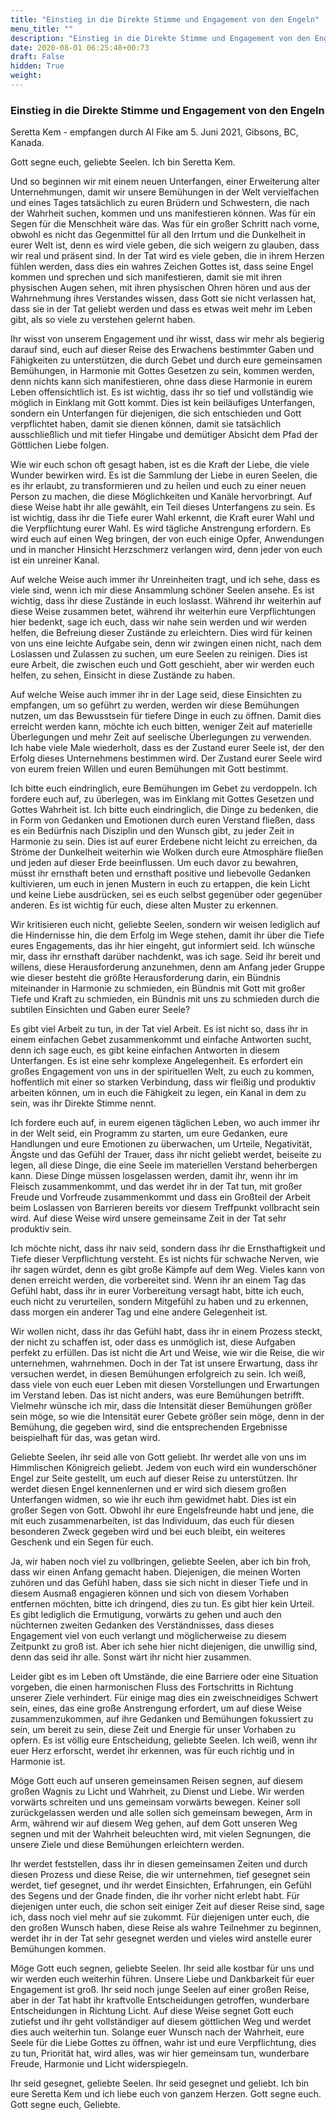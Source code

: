 ```yaml
---
title: "Einstieg in die Direkte Stimme und Engagement von den Engeln"
menu_title: ""
description: "Einstieg in die Direkte Stimme und Engagement von den Engeln"
date: 2020-08-01 06:25:48+00:73
draft: False
hidden: True
weight:
---
```

### Einstieg in die Direkte Stimme und Engagement von den Engeln

Seretta Kem - empfangen durch Al Fike am 5. Juni 2021, Gibsons, BC, Kanada.

Gott segne euch, geliebte Seelen. Ich bin Seretta Kem.

Und so beginnen wir mit einem neuen Unterfangen, einer Erweiterung alter Unternehmungen, damit wir unsere Bemühungen in der Welt vervielfachen und eines Tages tatsächlich zu euren Brüdern und Schwestern, die nach der Wahrheit suchen, kommen und uns manifestieren können. Was für ein Segen für die Menschheit wäre das. Was für ein großer Schritt nach vorne, obwohl es nicht das Gegenmittel für all den Irrtum und die Dunkelheit in eurer Welt ist, denn es wird viele geben, die sich weigern zu glauben, dass wir real und präsent sind. In der Tat wird es viele geben, die in ihrem Herzen fühlen werden, dass dies ein wahres Zeichen Gottes ist, dass seine Engel kommen und sprechen und sich manifestieren, damit sie mit ihren physischen Augen sehen, mit ihren physischen Ohren hören und aus der Wahrnehmung ihres Verstandes wissen, dass Gott sie nicht verlassen hat, dass sie in der Tat geliebt werden und dass es etwas weit mehr im Leben gibt, als so viele zu verstehen gelernt haben.

Ihr wisst von unserem Engagement und ihr wisst, dass wir mehr als begierig darauf sind, euch auf dieser Reise des Erwachens bestimmter Gaben und Fähigkeiten zu unterstützen, die durch Gebet und durch eure gemeinsamen Bemühungen, in Harmonie mit Gottes Gesetzen zu sein, kommen werden, denn nichts kann sich manifestieren, ohne dass diese Harmonie in eurem Leben offensichtlich ist. Es ist wichtig, dass ihr so tief und vollständig wie möglich in Einklang mit Gott kommt. Dies ist kein beiläufiges Unterfangen, sondern ein Unterfangen für diejenigen, die sich entschieden und Gott verpflichtet haben, damit sie dienen können, damit sie tatsächlich ausschließlich und mit tiefer Hingabe und demütiger Absicht dem Pfad der Göttlichen Liebe folgen.

Wie wir euch schon oft gesagt haben, ist es die Kraft der Liebe, die viele Wunder bewirken wird. Es ist die Sammlung der Liebe in euren Seelen, die es ihr erlaubt, zu transformieren und zu heilen und euch zu einer neuen Person zu machen, die diese Möglichkeiten und Kanäle hervorbringt. Auf diese Weise habt ihr alle gewählt, ein Teil dieses Unterfangens zu sein. Es ist wichtig, dass ihr die Tiefe eurer Wahl erkennt, die Kraft eurer Wahl und die Verpflichtung eurer Wahl. Es wird tägliche Anstrengung erfordern. Es wird euch auf einen Weg bringen, der von euch einige Opfer, Anwendungen und in mancher Hinsicht Herzschmerz verlangen wird, denn jeder von euch ist ein unreiner Kanal.

Auf welche Weise auch immer ihr Unreinheiten tragt, und ich sehe, dass es viele sind, wenn ich mir diese Ansammlung schöner Seelen ansehe. Es ist wichtig, dass ihr diese Zustände in euch loslasst. Während ihr weiterhin auf diese Weise zusammen betet, während ihr weiterhin eure Verpflichtungen hier bedenkt, sage ich euch, dass wir nahe sein werden und wir werden helfen, die Befreiung dieser Zustände zu erleichtern. Dies wird für keinen von uns eine leichte Aufgabe sein, denn wir zwingen einen nicht, nach dem Loslassen und Zulassen zu suchen, um eure Seelen zu reinigen. Dies ist eure Arbeit, die zwischen euch und Gott geschieht, aber wir werden euch helfen, zu sehen, Einsicht in diese Zustände zu haben.

Auf welche Weise auch immer ihr in der Lage seid, diese Einsichten zu empfangen, um so geführt zu werden, werden wir diese Bemühungen nutzen, um das Bewusstsein für tiefere Dinge in euch zu öffnen. Damit dies erreicht werden kann, möchte ich euch bitten, weniger Zeit auf materielle Überlegungen und mehr Zeit auf seelische Überlegungen zu verwenden. Ich habe viele Male wiederholt, dass es der Zustand eurer Seele ist, der den Erfolg dieses Unternehmens bestimmen wird. Der Zustand eurer Seele wird von eurem freien Willen und euren Bemühungen mit Gott bestimmt.

Ich bitte euch eindringlich, eure Bemühungen im Gebet zu verdoppeln. Ich fordere euch auf, zu überlegen, was im Einklang mit Gottes Gesetzen und Gottes Wahrheit ist. Ich bitte euch eindringlich, die Dinge zu bedenken, die in Form von Gedanken und Emotionen durch euren Verstand fließen, dass es ein Bedürfnis nach Disziplin und den Wunsch gibt, zu jeder Zeit in Harmonie zu sein. Dies ist auf eurer Erdebene nicht leicht zu erreichen, da Ströme der Dunkelheit weiterhin wie Wolken durch eure Atmosphäre fließen und jeden auf dieser Erde beeinflussen. Um euch davor zu bewahren, müsst ihr ernsthaft beten und ernsthaft positive und liebevolle Gedanken kultivieren, um euch in jenen Mustern in euch zu ertappen, die kein Licht und keine Liebe ausdrücken, sei es euch selbst gegenüber oder gegenüber anderen. Es ist wichtig für euch, diese alten Muster zu erkennen.

Wir kritisieren euch nicht, geliebte Seelen, sondern wir weisen lediglich auf die Hindernisse hin, die dem Erfolg im Wege stehen, damit ihr über die Tiefe eures Engagements, das ihr hier eingeht, gut informiert seid. Ich wünsche mir, dass ihr ernsthaft darüber nachdenkt, was ich sage. Seid ihr bereit und willens, diese Herausforderung anzunehmen, denn am Anfang jeder Gruppe wie dieser besteht die größte Herausforderung darin, ein Bündnis miteinander in Harmonie zu schmieden, ein Bündnis mit Gott mit großer Tiefe und Kraft zu schmieden, ein Bündnis mit uns zu schmieden durch die subtilen Einsichten und Gaben eurer Seele?

Es gibt viel Arbeit zu tun, in der Tat viel Arbeit. Es ist nicht so, dass ihr in einem einfachen Gebet zusammenkommt und einfache Antworten sucht, denn ich sage euch, es gibt keine einfachen Antworten in diesem Unterfangen. Es ist eine sehr komplexe Angelegenheit. Es erfordert ein großes Engagement von uns in der spirituellen Welt, zu euch zu kommen, hoffentlich mit einer so starken Verbindung, dass wir fleißig und produktiv arbeiten können, um in euch die Fähigkeit zu legen, ein Kanal in dem zu sein, was ihr Direkte Stimme nennt.

Ich fordere euch auf, in eurem eigenen täglichen Leben, wo auch immer ihr in der Welt seid, ein Programm zu starten, um eure Gedanken, eure Handlungen und eure Emotionen zu überwachen, um Urteile, Negativität, Ängste und das Gefühl der Trauer, dass ihr nicht geliebt werdet, beiseite zu legen, all diese Dinge, die eine Seele im materiellen Verstand beherbergen kann. Diese Dinge müssen losgelassen werden, damit ihr, wenn ihr im Fleisch zusammenkommt, und das werdet ihr in der Tat tun, mit großer Freude und Vorfreude zusammenkommt und dass ein Großteil der Arbeit beim Loslassen von Barrieren bereits vor diesem Treffpunkt vollbracht sein wird. Auf diese Weise wird unsere gemeinsame Zeit in der Tat sehr produktiv sein.

Ich möchte nicht, dass ihr naiv seid, sondern dass ihr die Ernsthaftigkeit und Tiefe dieser Verpflichtung versteht. Es ist nichts für schwache Nerven, wie ihr sagen würdet, denn es gibt große Kämpfe auf dem Weg. Vieles kann von denen erreicht werden, die vorbereitet sind. Wenn ihr an einem Tag das Gefühl habt, dass ihr in eurer Vorbereitung versagt habt, bitte ich euch, euch nicht zu verurteilen, sondern Mitgefühl zu haben und zu erkennen, dass morgen ein anderer Tag und eine andere Gelegenheit ist.

Wir wollen nicht, dass ihr das Gefühl habt, dass ihr in einem Prozess steckt, der nicht zu schaffen ist, oder dass es unmöglich ist, diese Aufgaben perfekt zu erfüllen. Das ist nicht die Art und Weise, wie wir die Reise, die wir unternehmen, wahrnehmen. Doch in der Tat ist unsere Erwartung, dass ihr versuchen werdet, in diesen Bemühungen erfolgreich zu sein. Ich weiß, dass viele von euch euer Leben mit diesen Vorstellungen und Erwartungen im Verstand leben. Das ist nicht anders, was eure Bemühungen betrifft. Vielmehr wünsche ich mir, dass die Intensität dieser Bemühungen größer sein möge, so wie die Intensität eurer Gebete größer sein möge, denn in der Bemühung, die gegeben wird, sind die entsprechenden Ergebnisse beispielhaft für das, was getan wird.

Geliebte Seelen, ihr seid alle von Gott geliebt. Ihr werdet alle von uns im Himmlischen Königreich geliebt. Jedem von euch wird ein wunderschöner Engel zur Seite gestellt, um euch auf dieser Reise zu unterstützen. Ihr werdet diesen Engel kennenlernen und er wird sich diesem großen Unterfangen widmen, so wie ihr euch ihm gewidmet habt. Dies ist ein großer Segen von Gott. Obwohl ihr eure Engelsfreunde habt und jene, die mit euch zusammenarbeiten, ist das Individuum, das euch für diesen besonderen Zweck gegeben wird und bei euch bleibt, ein weiteres Geschenk und ein Segen für euch.

Ja, wir haben noch viel zu vollbringen, geliebte Seelen, aber ich bin froh, dass wir einen Anfang gemacht haben. Diejenigen, die meinen Worten zuhören und das Gefühl haben, dass sie sich nicht in dieser Tiefe und in diesem Ausmaß engagieren können und sich von diesem Vorhaben entfernen möchten, bitte ich dringend, dies zu tun. Es gibt hier kein Urteil. Es gibt lediglich die Ermutigung, vorwärts zu gehen und auch den nüchternen zweiten Gedanken des Verständnisses, dass dieses Engagement viel von euch verlangt und möglicherweise zu diesem Zeitpunkt zu groß ist. Aber ich sehe hier nicht diejenigen, die unwillig sind, denn das seid ihr alle. Sonst wärt ihr nicht hier zusammen.

Leider gibt es im Leben oft Umstände, die eine Barriere oder eine Situation vorgeben, die einen harmonischen Fluss des Fortschritts in Richtung unserer Ziele verhindert. Für einige mag dies ein zweischneidiges Schwert sein, eines, das eine große Anstrengung erfordert, um auf diese Weise zusammenzukommen, auf ihre Gedanken und Bemühungen fokussiert zu sein, um bereit zu sein, diese Zeit und Energie für unser Vorhaben zu opfern. Es ist völlig eure Entscheidung, geliebte Seelen. Ich weiß, wenn ihr euer Herz erforscht, werdet ihr erkennen, was für euch richtig und in Harmonie ist.

Möge Gott euch auf unseren gemeinsamen Reisen segnen, auf diesem großen Wagnis zu Licht und Wahrheit, zu Dienst und Liebe. Wir werden vorwärts schreiten und uns gemeinsam vorwärts bewegen. Keiner soll zurückgelassen werden und alle sollen sich gemeinsam bewegen, Arm in Arm, während wir auf diesem Weg gehen, auf dem Gott unseren Weg segnen und mit der Wahrheit beleuchten wird, mit vielen Segnungen, die unsere Ziele und diese Bemühungen erleichtern werden.

Ihr werdet feststellen, dass ihr in diesen gemeinsamen Zeiten und durch diesen Prozess und diese Reise, die wir unternehmen, tief gesegnet sein werdet, tief gesegnet, und ihr werdet Einsichten, Erfahrungen, ein Gefühl des Segens und der Gnade finden, die ihr vorher nicht erlebt habt. Für diejenigen unter euch, die schon seit einiger Zeit auf dieser Reise sind, sage ich, dass noch viel mehr auf sie zukommt. Für diejenigen unter euch, die den großen Wunsch haben, diese Reise als wahre Teilnehmer zu beginnen, werdet ihr in der Tat sehr gesegnet werden und vieles wird anstelle eurer Bemühungen kommen.

Möge Gott euch segnen, geliebte Seelen. Ihr seid alle kostbar für uns und wir werden euch weiterhin führen. Unsere Liebe und Dankbarkeit für euer Engagement ist groß. Ihr seid noch junge Seelen auf einer großen Reise, aber in der Tat habt ihr kraftvolle Entscheidungen getroffen, wunderbare Entscheidungen in Richtung Licht. Auf diese Weise segnet Gott euch zutiefst und ihr geht vollständiger auf diesem göttlichen Weg und werdet dies auch weiterhin tun. Solange euer Wunsch nach der Wahrheit, eure Seele für die Liebe Gottes zu öffnen, wahr ist und eure Verpflichtung, dies zu tun, Priorität hat, wird alles, was wir hier gemeinsam tun, wunderbare Freude, Harmonie und Licht widerspiegeln.

Ihr seid gesegnet, geliebte Seelen. Ihr seid gesegnet und geliebt. Ich bin eure Seretta Kem und ich liebe euch von ganzem Herzen. Gott segne euch. Gott segne euch, Geliebte.
